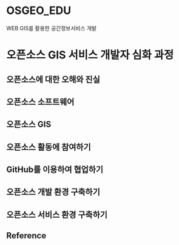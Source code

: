 # OSGEO_EDU
WEB GIS를 활용한 공간정보서비스 개발

# 오픈소스 GIS 서비스 개발자 심화 과정

## 오픈소스에 대한 오해와 진실

## 오픈소스 소프트웨어

## 오픈소스 GIS

## 오픈소스 활동에 참여하기

## GitHub를 이용하여 협업하기

## 오픈소스 개발 환경 구축하기

## 오픈소스 서비스 환경 구축하기

## Reference
